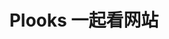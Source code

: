 ---
layout: home

title: Plooks 一起看网站

hero:
  name: Plooks 一起看
  text: 基于Spring Boot + Vue的一起看网站
  tagline: 前后端分离 \ 完全开源 \ 部署简单
  actions:
    - theme: brand
      text: 开始
      link: /guide/
    - theme: alt
      text: 在 GitHub 上查看
      link: https://github.com/schuanhe/Plooks/

features:
  - title: 开源
    details: 基于AGPL-3.0协议，源代码完全开源
  - title: 文档丰富
    details: 提供了部署文档、后端接口文档以及视频教程，方便用户进行修改和二次开发。
  - title: 前后端分离
    details: 前后端分离，前端使用Vue，后端使用Spring Boot
  - title: 一起看功能
    details: 通过websocket实现了一起看功能，可以和所有人一起看视频，房间聊天
---